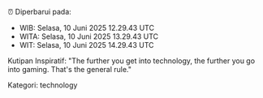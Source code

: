 ⏰ Diperbarui pada:
- WIB: Selasa, 10 Juni 2025 12.29.43 UTC
- WITA: Selasa, 10 Juni 2025 13.29.43 UTC
- WIT: Selasa, 10 Juni 2025 14.29.43 UTC

Kutipan Inspiratif:
"The further you get into technology, the further you go into gaming. That's the general rule."


Kategori: technology

